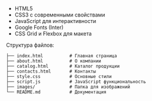 - HTML5 
- CSS3 с современными свойствами
- JavaScript для интерактивности
- Google Fonts (Inter)
- CSS Grid и Flexbox для макета

Структура файлов:

```
├── index.html          # Главная страница
├── about.html          # О компании
├── catalog.html        # Каталог продукции
├── contacts.html       # Контакты
├── style.css           # Основные стили
├── script.js           # JavaScript функциональность
├── images/             # Папка для изображений
└── README.md           # Документация
```

